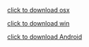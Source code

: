 [click to download osx](https://github.com/cloudchain-speed/CloudChain/releases/download/07-25/cloudchain-1.0.0-0725-mac.dmg
) 

[click to download win](https://github.com/cloudchain-speed/CloudChain/releases/download/07-25/cloudchain-1.0.0-0725-win.exe
) 

[click to download Android](https://github.com/cloudchain-speed/CloudChain/releases/download/07-25/cloudchain-1.2.7-20190725.apk
) 

